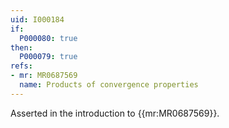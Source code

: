 ```yaml
---
uid: I000184
if:
  P000080: true
then:
  P000079: true
refs:
- mr: MR0687569
  name: Products of convergence properties
---
```


Asserted in the introduction to {{mr:MR0687569}}.
